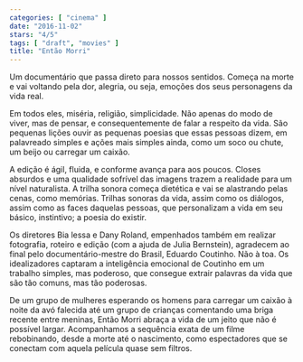```yaml
---
categories: [ "cinema" ]
date: "2016-11-02"
stars: "4/5"
tags: [ "draft", "movies" ]
title: "Então Morri"
---
```

Um documentário que passa direto para nossos sentidos. Começa na morte
e vai voltando pela dor, alegria, ou seja, emoções dos seus personagens
da vida real.

Em todos eles, miséria, religião, simplicidade. Não apenas do modo de
viver, mas de pensar, e consequentemente de falar a respeito da vida. São
pequenas lições ouvir as pequenas poesias que essas pessoas dizem, em
palavreado simples e ações mais simples ainda, como um soco ou chute,
um beijo ou carregar um caixão.

A edição é ágil, fluida, e conforme avança para aos poucos. Closes
absurdos e uma qualidade sofrível das imagens trazem a realidade
para um nível naturalista. A trilha sonora começa dietética e vai
se alastrando pelas cenas, como memórias. Trilhas sonoras da vida,
assim como os diálogos, assim como as faces daquelas pessoas, que
personalizam a vida em seu básico, instintivo; a poesia do existir.

Os diretores Bia lessa e Dany Roland, empenhados também em realizar
fotografia, roteiro e edição (com a ajuda de Julia Bernstein), agradecem
ao final pelo documentário-mestre do Brasil, Eduardo Coutinho. Não à
toa. Os idealizadores captaram a inteligência emocional de Coutinho em
um trabalho simples, mas poderoso, que consegue extrair palavras da vida
que são tão comuns, mas tão poderosas. 

De um grupo de mulheres esperando os homens para carregar um caixão à
noite da avó falecida até um grupo de crianças comentando uma briga
recente entre meninas, Então Morri abraça a vida de um jeito que
não é possível largar. Acompanhamos a sequência exata de um filme
rebobinando, desde a morte até o nascimento, como espectadores que se
conectam com aquela película quase sem filtros.

